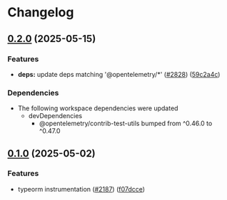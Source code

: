 # Changelog

## [0.2.0](https://github.com/open-telemetry/opentelemetry-js-contrib/compare/instrumentation-typeorm-v0.1.0...instrumentation-typeorm-v0.2.0) (2025-05-15)


### Features

* **deps:** update deps matching '@opentelemetry/*' ([#2828](https://github.com/open-telemetry/opentelemetry-js-contrib/issues/2828)) ([59c2a4c](https://github.com/open-telemetry/opentelemetry-js-contrib/commit/59c2a4c002992518da2d91b4ceb24f8479ad2346))


### Dependencies

* The following workspace dependencies were updated
  * devDependencies
    * @opentelemetry/contrib-test-utils bumped from ^0.46.0 to ^0.47.0

## [0.1.0](https://github.com/open-telemetry/opentelemetry-js-contrib/compare/instrumentation-typeorm-v0.0.1...instrumentation-typeorm-v0.1.0) (2025-05-02)


### Features

* typeorm instrumentation ([#2187](https://github.com/open-telemetry/opentelemetry-js-contrib/issues/2187)) ([f07dcce](https://github.com/open-telemetry/opentelemetry-js-contrib/commit/f07dcceccc3441bfc7921b4b1d09413490a7f6cd))
